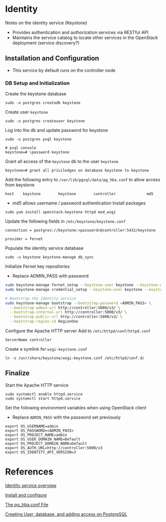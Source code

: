 # Identity

Notes on the identity service (Keystone)

- Provides authentication and authorization services via RESTful API
- Maintains the service catalog to locate other services in the OpenStack deployment (service discovery?)

## Installation and Configuration
- This service by default runs on the controller node

### DB Setup and Initialization
Create the keystone database
```
sudo -u postgres createdb keystone
```

Create user `keystone`

```
sudo -u postgres createuser keystone
```

Log into the db and update password for keystone
```
sudo -u postgres psql keystone

# psql console
keystone=# \password keystone
```

Grant all access of the `keystone` db to the user `keystone`
```
keystone=# grant all priviledges on database keystone to keystone
```

Add the following entry to `/var/lib/pgsql/data/pg_hba.conf` to allow access from keystone
```
host    keystone        keystone        controller              md5
```
- md5 allows username / password authentication
Install packages
```
sudo yum install openstack-keystone httpd mod_wsgi
```

Update the following fields in `/etc/keystone/keystone.conf`
```
connection = postgres://keystone:<password>@controller:5432/keystone

provider = fernet
```

Populate the identity service database
```
sudo -u keystone keystone-manage db_sync
```
Initialize Fernet key repositories
- Replace ADMIN_PASS with password
```bash
sudo keystone-manage fernet_setup --keystone-user keystone --keystone-group keystone
sudo keystone-manage credential_setup --keystone-user keystone --keystone-group keystone

# Bootstrap the Identity service
sudo keystone-manage bootstrap --bootstrap-password <ADMIN_PASS> \
  --bootstrap-admin-url http://controller:5000/v3/ \
  --bootstrap-internal-url http://controller:5000/v3/ \
  --bootstrap-public-url http://controller:5000/v3/ \
  --bootstrap-region-id RegionOne
```

Configure the Apache HTTP server
Add to `/etc/httpd/conf/httpd.conf`
```
ServerName controller
```

Create a symlink for `wsgi-keystone.conf`
```
ln -s /usr/share/keystone/wsgi-keystone.conf /etc/httpd/conf.d/
```

## Finalize
Start the Apache HTTP service
```
sudo systemctl enable httpd.service
sudo systemctl start httpd.service
```

Set the following environment variables when using OpenStack client
- Replace `ADMIN_PASS` with the password set previously
```
export OS_USERNAME=admin
export OS_PASSWORD=<ADMIN_PASS>
export OS_PROJECT_NAME=admin
export OS_USER_DOMAIN_NAME=Default
export OS_PROJECT_DOMAIN_NAME=Default
export OS_AUTH_URL=http://controller:5000/v3
export OS_IDENTITY_API_VERSION=3
```

# References
[Identity service overview](https://docs.openstack.org/keystone/yoga/install/get-started-obs.html)

[Install and configure](https://docs.openstack.org/keystone/yoga/install/keystone-install-rdo.html)

[The pg_hba.conf File](https://www.postgresql.org/docs/current/auth-pg-hba-conf.html)

[Creating User, database, and adding access on PostgreSQL](https://medium.com/coding-blocks/creating-user-database-and-adding-access-on-postgresql-8bfcd2f4a91e)